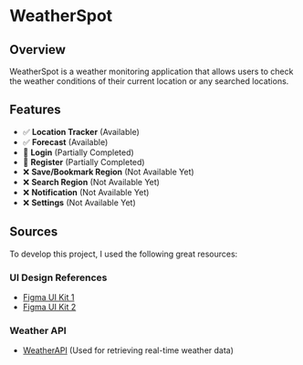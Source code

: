 # WeatherSpot

## Overview
WeatherSpot is a weather monitoring application that allows users to check the weather conditions of their current location or any searched locations.

## Features
- ✅ **Location Tracker** (Available)
- ✅ **Forecast** (Available)
- 🔄 **Login** (Partially Completed)
- 🔄 **Register** (Partially Completed)
- ❌ **Save/Bookmark Region** (Not Available Yet)
- ❌ **Search Region** (Not Available Yet)
- ❌ **Notification** (Not Available Yet)
- ❌ **Settings** (Not Available Yet)

## Sources
To develop this project, I used the following great resources:

### UI Design References
- [Figma UI Kit 1](https://www.figma.com/community/file/1221149708459961043)  
- [Figma UI Kit 2](https://www.figma.com/community/file/1100826294536456295)

### Weather API
- [WeatherAPI](https://www.weatherapi.com) (Used for retrieving real-time weather data)
